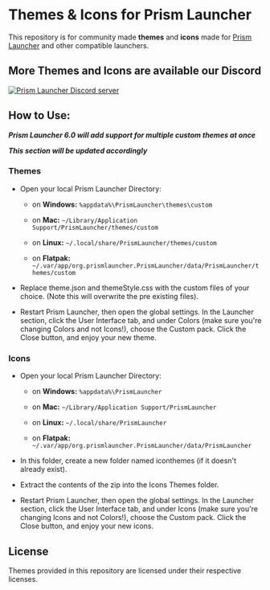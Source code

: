 <!--
SPDX-FileCopyrightText: 2022 Sefa Eyeoglu <contact@scrumplex.net>
SPDX-FileCopyrightText: 2022 AshtakaOOf

SPDX-License-Identifier: CC0-1.0
-->

# Themes & Icons  for Prism Launcher 
This repository is for community made **themes** and **icons** made for [Prism Launcher](https://github.com/PrismLauncher/PrismLauncher) and other compatible launchers.

## More **Themes** and **Icons** are available our Discord
[![Prism Launcher Discord server](https://discordapp.com/api/guilds/1031648380885147709/widget.png?style=banner2)](https://discord.gg/prismlauncher)

## How to Use:

***Prism Launcher 6.0 will add support for multiple custom themes at once***

***This section will be updated accordingly***

### Themes
- Open your local Prism Launcher Directory:

  -  on **Windows:** `%appdata%\PrismLauncher\themes\custom`

  -  on **Mac:** `~/Library/Application Support/PrismLauncher/themes/custom`

  -  on **Linux:** `~/.local/share/PrismLauncher/themes/custom`

  -  on **Flatpak:** `~/.var/app/org.prismlauncher.PrismLauncher/data/PrismLauncher/themes/custom`

- Replace theme.json and themeStyle.css with the custom files of your choice. (Note this will overwrite the pre existing files).

- Restart Prism Launcher, then open the global settings. In the Launcher section, click the User Interface tab, and under Colors (make sure you're changing Colors and not Icons!), choose the Custom pack. Click the Close button, and enjoy your new theme.

### Icons
- Open your local Prism Launcher Directory:

  -  on **Windows:** `%appdata%\PrismLauncher`

  -  on **Mac:** `~/Library/Application Support/PrismLauncher`

  -  on **Linux:** `~/.local/share/PrismLauncher`

  -  on **Flatpak:** `~/.var/app/org.prismlauncher.PrismLauncher/data/PrismLauncher`

- In this folder, create a new folder named iconthemes (if it doesn't already exist).

- Extract the contents of the zip into the Icons Themes folder.

- Restart Prism Launcher, then open the global settings. In the Launcher section, click the User Interface tab, and under Icons (make sure you're changing Icons and not Colors!), choose the Custom pack. Click the Close button, and enjoy your new icons. 

## License
Themes provided in this repository are licensed under their respective licenses.
